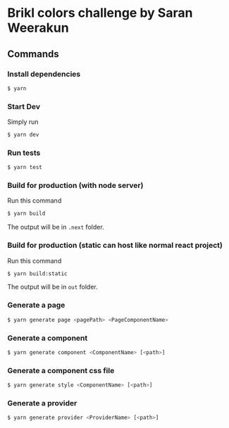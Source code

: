 # Brikl colors challenge by Saran Weerakun

## Commands
### Install dependencies
```bash
$ yarn
```

### Start Dev
Simply run
```bash
$ yarn dev
```

### Run tests
```bash
$ yarn test
```
### Build for production (with node server)
Run this command
```bash
$ yarn build
```
The output will be in `.next` folder.

### Build for production (static can host like normal react project)
Run this command
```bash
$ yarn build:static
```
The output will be in `out` folder.

### Generate a page
```bash
$ yarn generate page <pagePath> <PageComponentName>
```

### Generate a component
```bash
$ yarn generate component <ComponentName> [<path>]
```

### Generate a component css file
```bash
$ yarn generate style <ComponentName> [<path>]
```

### Generate a provider
```bash
$ yarn generate provider <ProviderName> [<path>]
```

